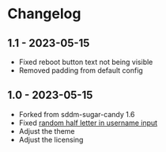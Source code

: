 # Changelog

## 1.1 - 2023-05-15
* Fixed reboot button text not being visible
* Removed padding from default config

## 1.0 - 2023-05-15
* Forked from sddm-sugar-candy 1.6
* Fixed [random half letter in username input](https://github.com/Kangie/sddm-sugar-candy/issues/2)
* Adjust the theme
* Adjust the licensing